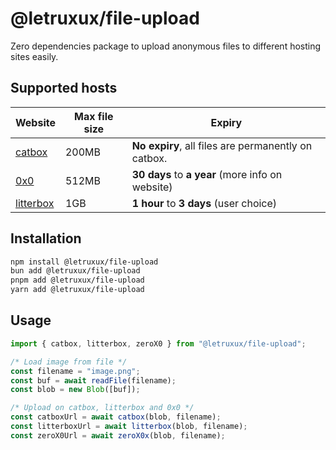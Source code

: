 # @letruxux/file-upload

Zero dependencies package to upload anonymous files to different hosting sites easily.

## Supported hosts

| Website                                   | Max file size | Expiry                                              |
| ----------------------------------------- | ------------- | --------------------------------------------------- |
| [catbox](https://catbox.moe)              | 200MB         | **No expiry**, all files are permanently on catbox. |
| [0x0](https://0x0.st)                     | 512MB         | **30 days** to **a year** (more info on website)    |
| [litterbox](https://litterbox.catbox.moe) | 1GB           | **1 hour** to **3 days** (user choice)              |

## Installation

```bash
npm install @letruxux/file-upload
bun add @letruxux/file-upload
pnpm add @letruxux/file-upload
yarn add @letruxux/file-upload
```

## Usage

```js
import { catbox, litterbox, zeroX0 } from "@letruxux/file-upload";

/* Load image from file */
const filename = "image.png";
const buf = await readFile(filename);
const blob = new Blob([buf]);

/* Upload on catbox, litterbox and 0x0 */
const catboxUrl = await catbox(blob, filename);
const litterboxUrl = await litterbox(blob, filename);
const zeroX0Url = await zeroX0x(blob, filename);
```
